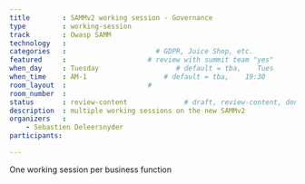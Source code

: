 ```yaml
---
title        : SAMMv2 working session - Governance
type         : working-session
track        : Owasp SAMM
technology   :
categories   :                      # GDPR, Juice Shop, etc.
featured     :                    # review with summit team "yes"
when_day     : Tuesday                   # default = tba,    Tues
when_time    : AM-1                   # default = tba,    19:30
room_layout  :                    #
room_number  :
status       : review-content              # draft, review-content, done
description  : multiple working sessions on the new SAMMv2
organizers   :
    - Sebastien Deleersnyder
participants:

---
```


One working session per business function
